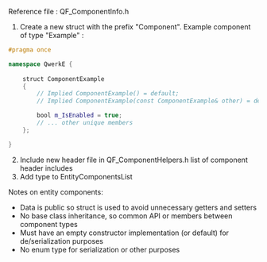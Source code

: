 Reference file : QF_ComponentInfo.h

1. Create a new struct with the prefix "Component".
Example component of type "Example" :
``` cpp QF_ComponentExample.h
#pragma once  

namespace QwerkE {  
  
    struct ComponentExample
    {  
        // Implied ComponentExample() = default;
        // Implied ComponentExample(const ComponentExample& other) = default;

        bool m_IsEnabled = true;
		// ... other unique members
    };

}
```
2. Include new header file in QF_ComponentHelpers.h list of component header includes
3. Add type to EntityComponentsList

Notes on entity components:
- Data is public so struct is used to avoid unnecessary getters and setters
- No base class inheritance, so common API or members between component types
- Must have an empty constructor implementation (or default) for de/serialization purposes
- No enum type for serialization or other purposes